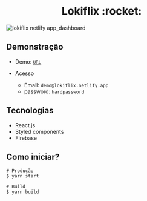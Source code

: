 <h1 align="center">Lokiflix :rocket:</h1>

![lokiflix netlify app_dashboard](https://user-images.githubusercontent.com/63478331/132680823-ac348269-92a6-4741-b93b-45b934682eea.png)

## Demonstração
  - Demo: <a href="https://lokiflix.netlify.app/">`URL`</a>
 
   - Acesso
  
     - Email: `demo@lokiflix.netlify.app`
     - password: `hardpassword`


## Tecnologias

  - React.js
  - Styled components
  - Firebase

## Como iniciar?


    # Produção
    $ yarn start

    # Build
    $ yarn build
